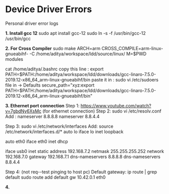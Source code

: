 # Device Driver Errors
Personal driver error logs

**1. Install gcc 12**
sudo apt install gcc-12
sudo ln -s -f /usr/bin/gcc-12 /usr/bin/gcc

**2. For Cross Compiler**
sudo make ARCH=arm CROSS_COMPILE=arm-linux-gnueabihf- -C /home/aditya/workspace/ldd/source/linux/ M=$PWD modules

cat /home/aditya/.bashrc
copy this line : export PATH=$PATH:/home/aditya/workspace/ldd/downloads/gcc-linaro-7.5.0-2019.12-x86_64_arm-linux-gnueabihf/bin
paste it in : sudo vi /etc/sudoers file
in -> Defaults secure_path="xyz:export PATH=$PATH:/home/aditya/workspace/ldd/downloads/gcc-linaro-7.5.0-2019.12-x86_64_arm-linux-gnueabihf/bin"

**3. Ethernet port connection**
Step 1: https://www.youtube.com/watch?v=7gbdNy6XsMc (for ethernet connection)
Step 2: sudo vi /etc/resolv.conf
  Add :
  nameserver 8.8.8.8
  nameserver 8.8.4.4

Step 3: sudo vi /etc/network/interfaces
  Add:
  source /etc/network/interfaces.d/*
  auto lo
  iface lo inet loopback
  
  auto eth0
  iface eth0 inet dhcp
  
  iface usb0 inet static
          address 192.168.7.2
          netmask 255.255.255.252
          network 192.168.7.0
          gateway 192.168.7.1
          dns-nameservers 8.8.8.8
          dns-nameservers 8.8.4.4

Step 4: (not req--test pinging to host pc)
  Default gateway: ip route | grep default
  sudo route add default gw 10.42.0.1 eth0
  
**4.**
